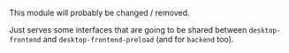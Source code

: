 This module will probably be changed / removed.

Just serves some interfaces that are going to be shared between `desktop-frontend` and `desktop-frontend-preload` (and
for `backend` too).

